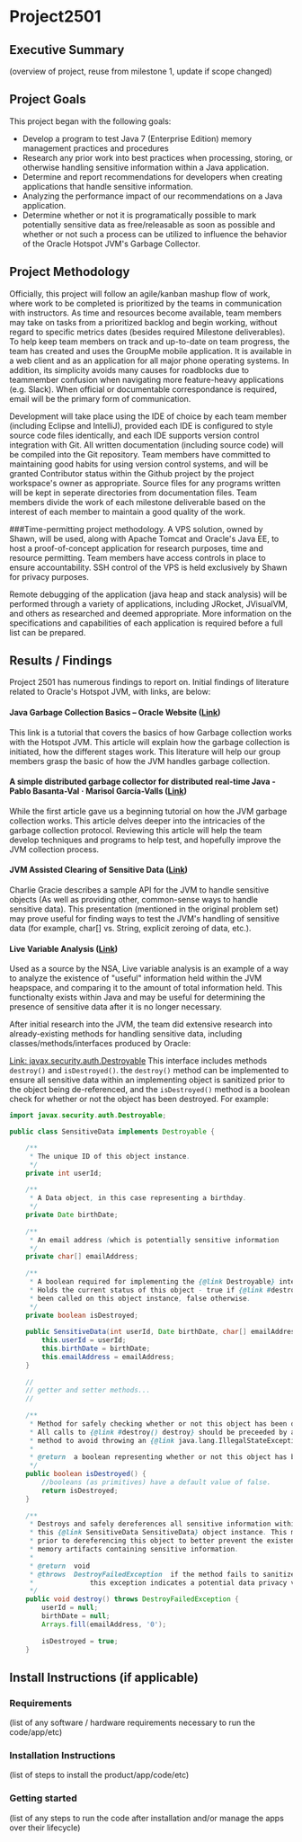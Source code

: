 # Project2501
## Executive Summary
(overview of project, reuse from milestone 1, update if scope changed)

## Project Goals
This project began with the following goals:
* Develop a program to test Java 7 (Enterprise Edition) memory management practices and procedures
* Research any prior work into best practices when processing, storing, or otherwise handling sensitive information within a Java application.
* Determine and report recommendations for developers when creating applications that handle sensitive information.
* Analyzing the performance impact of our recommendations on a Java application.
* Determine whether or not it is programatically possible to mark potentially sensitive data as free/releasable as soon as possible and whether or not such a process can be utilized to influence the behavior of the Oracle Hotspot JVM's Garbage Collector.

## Project Methodology
Officially, this project will follow an agile/kanban mashup flow of work, where work to be completed is prioritized by the teams in communication with instructors. As time and resources become available, team members may take on tasks from a prioritized backlog and begin working, without regard to specific metrics dates (besides required Milestone deliverables). To help keep team members on track and up-to-date on team progress, the team has created and uses the GroupMe mobile application. It is available in a web client and as an application for all major phone operating systems. In addition, its simplicity avoids many causes for roadblocks due to teammember confusion when navigating more feature-heavy applications (e.g. Slack). When official or documentable correspondance is required, email will be the primary form of communication.

Development will take place using the IDE of choice by each team member (including Eclipse and IntelliJ), provided each IDE is configured to style source code files identically, and each IDE supports version control integration with Git. All written documentation (including source code) will be compiled into the Git repository. Team members have committed to maintaining good habits for using version control systems, and will be granted Contributor status within the Github project by the project workspace's owner as appropriate. Source files for any programs written will be kept in seperate directories from documentation files. Team members divide the work of each milestone deliverable based on the interest of each member to maintain a good quality of the work.

###Time-permitting project methodology.
A VPS solution, owned by Shawn, will be used, along with Apache Tomcat and Oracle's Java EE, to host a proof-of-concept application for research purposes, time and resource permitting. Team members have access controls in place to ensure accountability. SSH control of the VPS is held exclusively by Shawn for privacy purposes.

Remote debugging of the application (java heap and stack analysis) will be performed through a variety of applications, including JRocket, JVisualVM, and others as researched and deemed appropriate. More information on the specifications and capabilities of each application is required before a full list can be prepared.

## Results / Findings
Project 2501 has numerous findings to report on. Initial findings of literature related to Oracle's Hotspot JVM, with links, are below:
#### Java Garbage Collection Basics – Oracle Website ([Link](http://www.oracle.com/webfolder/technetwork/tutorials/obe/java/gc01/index.html))
This link is a tutorial that covers the basics of how Garbage collection works with the Hotspot JVM. This article will explain how the garbage collection is initiated, how the different stages work. This literature will help our group members grasp the basic of how the JVM handles garbage collection. 

#### A simple distributed garbage collector for distributed real-time Java - Pablo Basanta-Val · Marisol García-Valls ([Link](resources/Basanta-Val_Garcia-Valls_Simple-GC-Distributed-Systems.pdf))
While the first article gave us a beginning tutorial on how the JVM garbage collection works. This article delves deeper into the intricacies of the garbage collection protocol. Reviewing this article will help the team develop techniques and programs to help test, and hopefully improve the JVM collection process. 

#### JVM Assisted Clearing of Sensitive Data ([Link](https://www.slideshare.net/CharlieGracie/javaone-2016-jvm-assisted-sensitive-data))
Charlie Gracie describes a sample API for the JVM to handle sensitive objects (As well as providing other, common-sense ways to handle sensitive data). This presentation (mentioned in the original problem set) may prove useful for finding ways to test the JVM's handling of sensitive data (for example, char[] vs. String, explicit zeroing of data, etc.).

#### Live Variable Analysis ([Link](https://en.wikipedia.org/wiki/Live_variable_analysis))
Used as a source by the NSA, Live variable analysis is an example of a way to analyze the existence of "useful" information held within the JVM heapspace, and comparing it to the amount of total information held. This functionalty exists within Java and may be useful for determining the presence of sensitive data after it is no longer necessary.

After initial research into the JVM, the team did extensive research into already-existing methods for handling sensitive data, including classes/methods/interfaces produced by Oracle:

[Link: javax.security.auth.Destroyable](https://docs.oracle.com/javase/7/docs/api/javax/security/auth/Destroyable.html)
This interface includes methods `destroy()` and `isDestroyed()`. the `destroy()` method can be implemented to ensure all sensitive data within an implementing object is sanitized prior to the object being de-referenced, and the `isDestroyed()` method is a boolean check for whether or not the object has been destroyed. For example:

```java
import javax.security.auth.Destroyable;

public class SensitiveData implements Destroyable {

	/**
	 * The unique ID of this object instance.
	 */
	private int userId;
	
	/**
	 * A Data object, in this case representing a birthday.
	 */
	private Date birthDate;
	
	/**
	 * An email address (which is potentially sensitive information
	 */
	private char[] emailAddress;
	
	/**
	 * A boolean required for implementing the {@link Destroyable} interface.
	 * Holds the current status of this object - true if {@link #destroy() destroy} has
	 * been called on this object instance, false otherwise.
	 */
	private boolean isDestroyed;
	
	public SensitiveData(int userId, Date birthDate, char[] emailAddress) {
		this.userId = userId;
		this.birthDate = birthDate;
		this.emailAddress = emailAddress;
	}
	
	//
	// getter and setter methods...
	//
	
	/**
	 * Method for safely checking whether or not this object has been destroyed.
	 * All calls to {@link #destroy() destroy} should be preceeded by a call to this
	 * method to avoid throwing an {@link java.lang.IllegalStateException IllegalStateException}.
	 *
	 * @return	a boolean representing whether or not this object has been destroyed.
	 */
	public boolean isDestroyed() {
		//booleans (as primitives) have a default value of false.
		return isDestroyed;
	}
	
	/**
	 * Destroys and safely dereferences all sensitive information within
	 * this {@link SensitiveData SensitiveData} object instance. This method must be called
	 * prior to dereferencing this object to better prevent the existence of
	 * memory artifacts containing sensitive information.
	 *
	 * @return	void
	 * @throws	DestroyFailedException	if the method fails to sanitize the object,
	 *				this exception indicates a potential data privacy violation.
	 */
	public void destroy() throws DestroyFailedException {
		userId = null;
		birthDate = null;
		Arrays.fill(emailAddress, '0');
		
		isDestroyed = true;
	}

```


## Install Instructions (if applicable)
### Requirements
(list of any software / hardware requirements necessary to run the code/app/etc)
### Installation Instructions
(list of steps to install the product/app/code/etc)
### Getting started
(list of any steps to run the code after installation and/or manage the apps over
their lifecycle)
